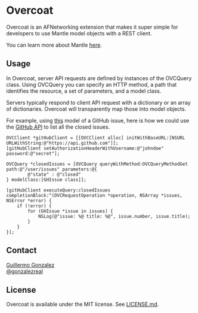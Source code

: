 # Overcoat

Overcoat is an AFNetworking extension that makes it super simple for developers to use Mantle model objects with a REST client.

You can learn more about Mantle [here](https://github.com/github/Mantle/blob/master/README.md).

## Usage

In Overcoat, server API requests are defined by instances of the OVCQuery class. Using OVCQuery you can specify an HTTP method, a path that identifies the resource, a set of parameters, and a model class.

Servers typically respond to client API request with a dictionary or an array of dictionaries. Overcoat will transparently map those into model objects.

For example, using [this](https://github.com/github/Mantle/blob/master/README.md#mtlmodel) model of a GitHub issue, here is how we could use the [GitHub API](http://developer.github.com) to list all the closed issues.

```objc
OVCClient *gitHubClient = [[OVCClient alloc] initWithBaseURL:[NSURL URLWithString:@"https://api.github.com"]];
[gitHubClient setAuthorizationHeaderWithUsername:@"johndoe" password:@"secret"];

OVCQuery *closedIssues = [OVCQuery queryWithMethod:OVCQueryMethodGet path:@"/user/issues" parameters:@{
        @"state" : @"closed"
} modelClass:[GHIssue class]];

[gitHubClient executeQuery:closedIssues completionBlock:^(OVCRequestOperation *operation, NSArray *issues, NSError *error) {
    if (!error) {
        for (GHIssue *issue in issues) {
            NSLog(@"issue: %@ title: %@", issue.number, issue.title);
        }
    }
}];
```

## Contact

[Guillermo Gonzalez](http://github.com/gonzalezreal)  
[@gonzalezreal](https://twitter.com/gonzalezreal)

## License

Overcoat is available under the MIT license. See [LICENSE.md](https://github.com/gonzalezreal/Overcoat/blob/master/LICENSE).
